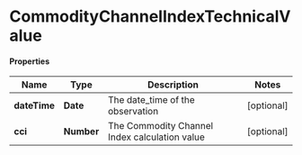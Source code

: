 # CommodityChannelIndexTechnicalValue

#### Properties
Name | Type | Description | Notes
------------ | ------------- | ------------- | -------------
**dateTime** | **Date** | The date_time of the observation | [optional] 
**cci** | **Number** | The Commodity Channel Index calculation value | [optional] 



